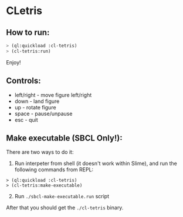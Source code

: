 # CLetris

## How to run:

``` lisp
> (ql:quickload :cl-tetris)
> (cl-tetris:run)
```

Enjoy!

## Controls:

  * left/right - move figure left/right
  * down - land figure
  * up - rotate figure
  * space - pause/unpause
  * esc - quit

## Make executable (SBCL Only!):

There are two ways to do it:

1. Run interpeter from shell (it doesn't work within Slime),
and run the following commands from REPL:
```
> (ql:quickload :cl-tetris)
> (cl-tetris:make-executable)
```

2.  Run ```./sbcl-make-executable.run``` script

After that you should get the ```./cl-tetris``` binary.


